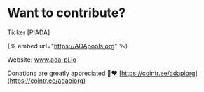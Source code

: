 # Want to contribute?

Ticker \[PIADA\]

{% embed url="https://ADApools.org" %}

Website: www.ada-pi.io

Donations are greatly appreciated 🙏❤️  [https://cointr.ee/adapiorg](https://cointr.ee/adapiorg)



